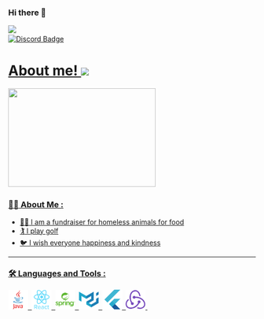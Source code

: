 ### Hi there 👋

<img src="https://media.giphy.com/media/xT77XZrTKOxycjaYvK/giphy.gif" width="100"/>
</div>

<div id="badges">
</a>
<a href="SreyuHFlot#3973">
<img src="https://img.shields.io/badge/Discord-black?style=for-the-badge&logo=discord&logoColor=white" alt="Discord Badge"/>

  <h1>
  About me!
<img src="https://media.giphy.com/media/hvRJCLFzcasrR4ia7z/giphy.gif" width="30px"/>
</h1>
  
<img src="https://media.giphy.com/media/hZj44bR9FVI3K/giphy.gif" width="300" height="200"/>
  
</div>

### :red_haired_man: About Me :
- :man_cook: I am a fundraiser for homeless animals for food
- :golfing: I play golf
- :bird: I wish everyone happiness and kindness

 ---


### :hammer_and_wrench: Languages and Tools :
<div>
<img src="https://github.com/devicons/devicon/blob/master/icons/java/java-original-wordmark.svg" title="Java" alt="Java" width="40" height="40"/>&nbsp;
<img src="https://github.com/devicons/devicon/blob/master/icons/react/react-original-wordmark.svg" title="React" alt="React" width="40" height="40"/>&nbsp;
<img src="https://github.com/devicons/devicon/blob/master/icons/spring/spring-original-wordmark.svg" title="Spring" alt="Spring" width="40" height="40"/>&nbsp;
<img src="https://github.com/devicons/devicon/blob/master/icons/materialui/materialui-original.svg" title="Material UI" alt="Material UI" width="40" height="40"/>&nbsp;
<img src="https://github.com/devicons/devicon/blob/master/icons/flutter/flutter-original.svg" title="Flutter" alt="Flutter" width="40" height="40"/>&nbsp;
<img src="https://github.com/devicons/devicon/blob/master/icons/redux/redux-original.svg" title="Redux" alt="Redux " width="40" height="40"/>&nbsp;
</div> 
